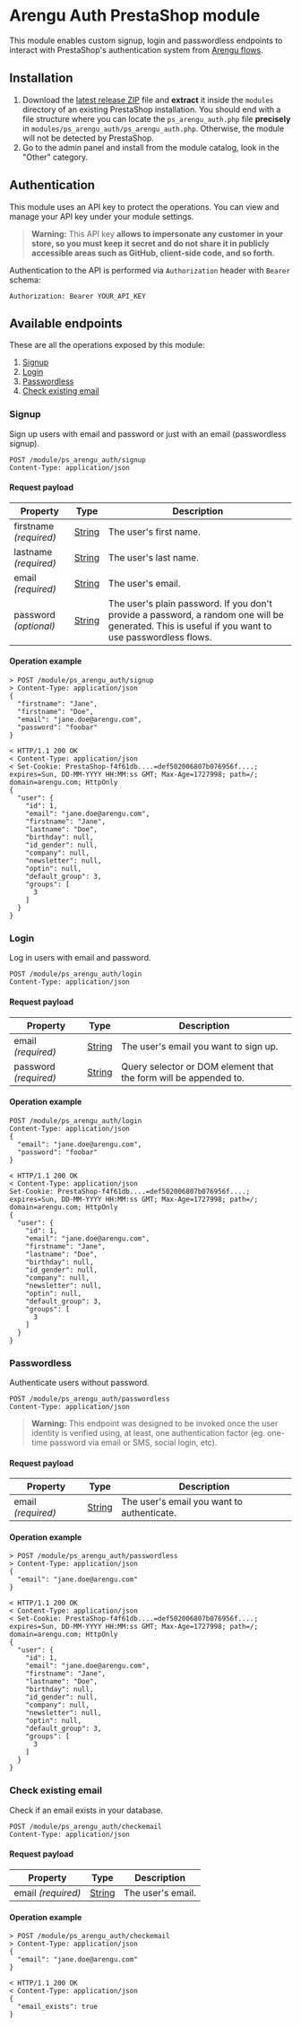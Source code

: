 # Arengu Auth PrestaShop module
This module enables custom signup, login and passwordless endpoints to interact with PrestaShop's authentication system from [Arengu flows](https://www.arengu.com/flows/).

## Installation
1. Download the [latest release ZIP](https://github.com/arengu/ps_arengu_auth/releases/latest) file and **extract** it inside the `modules` directory of an existing PrestaShop installation. You should end with a file structure where you can locate the `ps_arengu_auth.php` file **precisely** in `modules/ps_arengu_auth/ps_arengu_auth.php`. Otherwise, the module will not be detected by PrestaShop.
2. Go to the admin panel and install from the module catalog, look in the "Other" category.

## Authentication

This module uses an API key to protect the operations. You can view and manage your API key under your module settings.

> **Warning:** This API key **allows to impersonate any customer in your store, so you must keep it secret and do not share it in publicly accessible areas such as GitHub, client-side code, and so forth.**

Authentication to the API is performed via `Authorization` header with `Bearer` schema:

```
Authorization: Bearer YOUR_API_KEY
```

## Available endpoints

These are all the operations exposed by this module:

1. [Signup](#signup)
2. [Login](#login)
3. [Passwordless](#passwordless)
4. [Check existing email](#check-existing-email)

### Signup

Sign up users with email and password or just with an email (passwordless signup).

```
POST /module/ps_arengu_auth/signup
Content-Type: application/json
```

#### Request payload

| Property | Type | Description |
| ------ | ------ | ------ |
| firstname _(required)_| [String](https://developer.mozilla.org/en-US/docs/Web/JavaScript/Reference/Global_Objects/String) | The user's first name. |
| lastname _(required)_| [String](https://developer.mozilla.org/en-US/docs/Web/JavaScript/Reference/Global_Objects/String) | The user's last name. |
| email _(required)_| [String](https://developer.mozilla.org/en-US/docs/Web/JavaScript/Reference/Global_Objects/String) | The user's email. |
| password _(optional)_ | [String](https://developer.mozilla.org/en-US/docs/Web/JavaScript/Reference/Global_Objects/String) | The user's plain password. If you don't provide a password, a random one will be generated. This is useful if you want to use passwordless flows. |


#### Operation example
```
> POST /module/ps_arengu_auth/signup
> Content-Type: application/json
{
  "firstname": "Jane",
  "firstname": "Doe",
  "email": "jane.doe@arengu.com",
  "password": "foobar"
}

< HTTP/1.1 200 OK
< Content-Type: application/json
< Set-Cookie: PrestaShop-f4f61db....=def502006807b076956f....; expires=Sun, DD-MM-YYYY HH:MM:ss GMT; Max-Age=1727998; path=/; domain=arengu.com; HttpOnly
{
  "user": {
    "id": 1,
    "email": "jane.doe@arengu.com",
    "firstname": "Jane",
    "lastname": "Doe",
    "birthday": null,
    "id_gender": null,
    "company": null,
    "newsletter": null,
    "optin": null,
    "default_group": 3,
    "groups": [
      3
    ]
  }
}
```

### Login

Log in users with email and password.

```
POST /module/ps_arengu_auth/login
Content-Type: application/json
```

#### Request payload

| Property | Type | Description |
| ------ | ------ | ------ |
| email _(required)_| [String](https://developer.mozilla.org/en-US/docs/Web/JavaScript/Reference/Global_Objects/String) | The user's email you want to sign up. |
| password _(required)_ | [String](https://developer.mozilla.org/en-US/docs/Web/JavaScript/Reference/Global_Objects/String) | Query selector or DOM element that the form will be appended to. |

#### Operation example

```
POST /module/ps_arengu_auth/login
Content-Type: application/json
{
  "email": "jane.doe@arengu.com",
  "password": "foobar"
}

< HTTP/1.1 200 OK
< Content-Type: application/json
Set-Cookie: PrestaShop-f4f61db....=def502006807b076956f....; expires=Sun, DD-MM-YYYY HH:MM:ss GMT; Max-Age=1727998; path=/; domain=arengu.com; HttpOnly
{
  "user": {
    "id": 1,
    "email": "jane.doe@arengu.com",
    "firstname": "Jane",
    "lastname": "Doe",
    "birthday": null,
    "id_gender": null,
    "company": null,
    "newsletter": null,
    "optin": null,
    "default_group": 3,
    "groups": [
      3
    ]
  }
}
```

### Passwordless

Authenticate users without password.

```
POST /module/ps_arengu_auth/passwordless
Content-Type: application/json
```

> **Warning:** This endpoint was designed to be invoked once the user identity is verified using, at least, one authentication factor (eg. one-time password via email or SMS, social login, etc).

#### Request payload

| Property | Type | Description |
| ------ | ------ | ------ |
| email _(required)_| [String](https://developer.mozilla.org/en-US/docs/Web/JavaScript/Reference/Global_Objects/String) | The user's email you want to authenticate. |

#### Operation example
```
> POST /module/ps_arengu_auth/passwordless
> Content-Type: application/json
{
  "email": "jane.doe@arengu.com"
}

< HTTP/1.1 200 OK
< Content-Type: application/json
< Set-Cookie: PrestaShop-f4f61db....=def502006807b076956f....; expires=Sun, DD-MM-YYYY HH:MM:ss GMT; Max-Age=1727998; path=/; domain=arengu.com; HttpOnly
{
  "user": {
    "id": 1,
    "email": "jane.doe@arengu.com",
    "firstname": "Jane",
    "lastname": "Doe",
    "birthday": null,
    "id_gender": null,
    "company": null,
    "newsletter": null,
    "optin": null,
    "default_group": 3,
    "groups": [
      3
    ]
  }
}
```

### Check existing email

Check if an email exists in your database.

```
POST /module/ps_arengu_auth/checkemail
Content-Type: application/json
```

#### Request payload

| Property | Type | Description |
| ------ | ------ | ------ |
| email _(required)_| [String](https://developer.mozilla.org/en-US/docs/Web/JavaScript/Reference/Global_Objects/String) | The user's email. |

#### Operation example
```
> POST /module/ps_arengu_auth/checkemail
> Content-Type: application/json
{
  "email": "jane.doe@arengu.com"
}

< HTTP/1.1 200 OK
< Content-Type: application/json
{
  "email_exists": true
}
```

